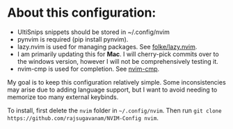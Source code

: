 # About this configuration:

- UltiSnips snippets should be stored in ~/.config/nvim
- pynvim is required (pip install pynvim).
- lazy.nvim is used for managing packages. See [folke/lazy.nvim](https://github.com/folke/lazy.nvim).
- I am primarily updating this for **Mac**. I will cherry-pick commits over to
  the windows version, however I will not be comprehensively testing it.
- nvim-cmp is used for completion. See [nvim-cmp](https://github.com/hrsh7th/nvim-cmp).

My goal is to keep this configuration relatively simple. Some inconsistencies may arise
due to adding language support, but I want to avoid needing to memorize too many external
keybinds.

To install, first delete the `nvim` folder in `~/.config/nvim`.
Then run `git clone https://github.com/rajsugavanam/NVIM-Config nvim`.
